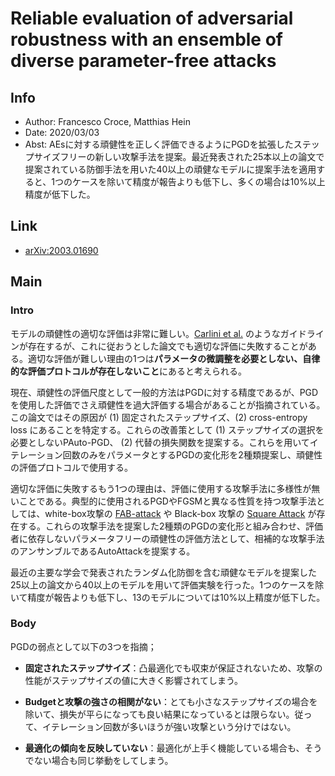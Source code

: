 # Reliable evaluation of adversarial robustness with an ensemble of diverse parameter-free attacks

## Info
- Author: Francesco Croce, Matthias Hein
- Date: 2020/03/03
- Abst: AEsに対する頑健性を正しく評価できるようにPGDを拡張したステップサイズフリーの新しい攻撃手法を提案。最近発表された25本以上の論文で提案されている防御手法を用いた40以上の頑健なモデルに提案手法を適用すると、1つのケースを除いて精度が報告よりも低下し、多くの場合は10%以上精度が低下した。

## Link
- [arXiv:2003.01690](https://arxiv.org/abs/2003.01690)

## Main

### Intro

モデルの頑健性の適切な評価は非常に難しい。[Carlini et al.](https://arxiv.org/abs/1902.06705) のようなガイドラインが存在するが、これに従おうとした論文でも適切な評価に失敗することがある。適切な評価が難しい理由の1つは**パラメータの微調整を必要としない、自律的な評価プロトコルが存在しないこと**にあると考えられる。

現在、頑健性の評価尺度として一般的方法はPGDに対する精度であるが、PGDを使用した評価でさえ頑健性を過大評価する場合があることが指摘されている。この論文ではその原因が (1) 固定されたステップサイズ、(2) cross-entropy loss にあることを特定する。これらの改善策として (1) ステップサイズの選択を必要としないPAuto-PGD、 (2) 代替の損失関数を提案する。これらを用いてイテレーション回数のみをパラメータとするPGDの変化形を2種類提案し、頑健性の評価プロトコルで使用する。

適切な評価に失敗するもう1つの理由は、評価に使用する攻撃手法に多様性が無いことである。典型的に使用されるPGDやFGSMと異なる性質を持つ攻撃手法としては、white-box攻撃の [FAB-attack](https://arxiv.org/abs/1907.02044) や Black-box 攻撃の [Square Attack](https://arxiv.org/abs/1912.00049) が存在する。これらの攻撃手法を提案した2種類のPGDの変化形と組み合わせ、評価者に依存しないパラメータフリーの頑健性の評価方法として、相補的な攻撃手法のアンサンブルであるAutoAttackを提案する。

最近の主要な学会で発表されたランダム化防御を含む頑健なモデルを提案した25以上の論文から40以上のモデルを用いて評価実験を行った。1つのケースを除いて精度が報告よりも低下し、13のモデルについては10%以上精度が低下した。

### Body

PGDの弱点として以下の3つを指摘；

- **固定されたステップサイズ**：凸最適化でも収束が保証されないため、攻撃の性能がステップサイズの値に大きく影響されてしまう。

- **Budgetと攻撃の強さの相関がない**：とても小さなステップサイズの場合を除いて、損失が平らになっても良い結果になっているとは限らない。従って、イテレーション回数が多いほうが強い攻撃という分けではない。

- **最適化の傾向を反映していない**：最適化が上手く機能している場合も、そうでない場合も同じ挙動をしてしまう。